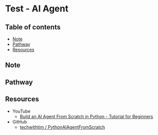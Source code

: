 <!-- omit in toc -->
# Test - AI Agent

<!-- omit in toc -->
## Table of contents

- [Note](#note)
- [Pathway](#pathway)
- [Resources](#resources)

## Note

## Pathway

## Resources

- YouTube
  - [Build an AI Agent From Scratch in Python - Tutorial for Beginners](https://www.youtube.com/watch?v=bTMPwUgLZf0)
- GitHub
  - [techwithtim / PythonAIAgentFromScratch](http://github.com/techwithtim/PythonAIAgentFromScratch)
